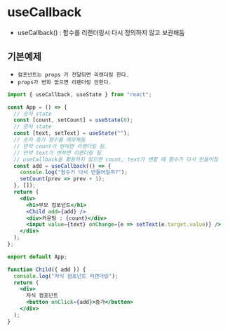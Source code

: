 # useCallback

- useCallback() : 함수를 리랜더링시 다시 정의하지 않고 보관해둠

## 기본예제

- `컴포넌트는 props 가 전달되면 리랜더링 한다.`
- `props가 변화 없으면 리랜더링 안한다.`

```jsx
import { useCallback, useState } from "react";

const App = () => {
  // 숫자 state
  const [count, setCount] = useState(0);
  // 문자 state
  const [text, setText] = useState("");
  // 숫자 증가 함수를 메모해둠
  // 만약 count가 변하면 리랜더링 됨.
  // 만약 text가 변하면 리랜더링 됨.
  // useCallback을 활용하지 않으면 count, text가 변할 때 함수가 다시 만들어짐
  const add = useCallback(() => {
    console.log("함수가 다시 만들어질까?");
    setCount(prev => prev + 1);
  }, []);
  return (
    <div>
      <h1>부모 컴포넌트</h1>
      <Child add={add} />
      <div>카운팅 : {count}</div>
      <input value={text} onChange={e => setText(e.target.value)} />
    </div>
  );
};

export default App;

function Child({ add }) {
  console.log("자식 컴포넌트 리랜더링");
  return (
    <div>
      자식 컴포넌트
      <button onClick={add}>증가</button>
    </div>
  );
}
```
